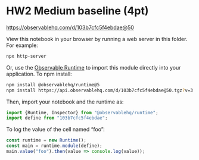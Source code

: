 # HW2 Medium baseline (4pt)

https://observablehq.com/d/103b7cfc5f4ebdae@50

View this notebook in your browser by running a web server in this folder. For
example:

~~~sh
npx http-server
~~~

Or, use the [Observable Runtime](https://github.com/observablehq/runtime) to
import this module directly into your application. To npm install:

~~~sh
npm install @observablehq/runtime@5
npm install https://api.observablehq.com/d/103b7cfc5f4ebdae@50.tgz?v=3
~~~

Then, import your notebook and the runtime as:

~~~js
import {Runtime, Inspector} from "@observablehq/runtime";
import define from "103b7cfc5f4ebdae";
~~~

To log the value of the cell named “foo”:

~~~js
const runtime = new Runtime();
const main = runtime.module(define);
main.value("foo").then(value => console.log(value));
~~~
